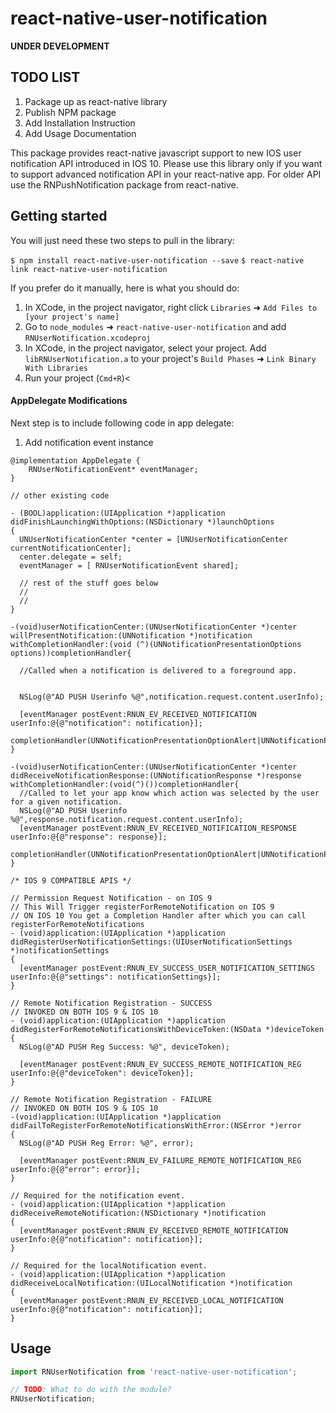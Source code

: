 
# react-native-user-notification
**UNDER DEVELOPMENT**

## TODO LIST
1. Package up as react-native library
2. Publish NPM package
3. Add Installation Instruction
4. Add Usage Documentation

This package provides react-native javascript support to new IOS user notification API introduced in IOS 10.
Please use this library only if you want to support advanced notification API in your react-native app. For older API use the RNPushNotification package from react-native.

## Getting started
You will just need these two steps to pull in the library:

`$ npm install react-native-user-notification --save`
`$ react-native link react-native-user-notification`

If you prefer do it manually, here is what you should do:

1. In XCode, in the project navigator, right click `Libraries` ➜ `Add Files to [your project's name]`
2. Go to `node_modules` ➜ `react-native-user-notification` and add `RNUserNotification.xcodeproj`
3. In XCode, in the project navigator, select your project. Add `libRNUserNotification.a` to your project's `Build Phases` ➜ `Link Binary With Libraries`
4. Run your project (`Cmd+R`)<

#### AppDelegate Modifications
Next step is to include following code in app delegate:

1. Add notification event instance
```objc
@implementation AppDelegate {
    RNUserNotificationEvent* eventManager;
}

// other existing code

- (BOOL)application:(UIApplication *)application didFinishLaunchingWithOptions:(NSDictionary *)launchOptions
{
  UNUserNotificationCenter *center = [UNUserNotificationCenter currentNotificationCenter];
  center.delegate = self;
  eventManager = [ RNUserNotificationEvent shared];
  
  // rest of the stuff goes below
  //
  //
}

-(void)userNotificationCenter:(UNUserNotificationCenter *)center willPresentNotification:(UNNotification *)notification withCompletionHandler:(void (^)(UNNotificationPresentationOptions options))completionHandler{
  
  //Called when a notification is delivered to a foreground app.

  
  NSLog(@"AD PUSH Userinfo %@",notification.request.content.userInfo);

  [eventManager postEvent:RNUN_EV_RECEIVED_NOTIFICATION userInfo:@{@"notification": notification}];
  completionHandler(UNNotificationPresentationOptionAlert|UNNotificationPresentationOptionSound);
}

-(void)userNotificationCenter:(UNUserNotificationCenter *)center didReceiveNotificationResponse:(UNNotificationResponse *)response withCompletionHandler:(void(^)())completionHandler{
  //Called to let your app know which action was selected by the user for a given notification.
  NSLog(@"AD PUSH Userinfo %@",response.notification.request.content.userInfo);
  [eventManager postEvent:RNUN_EV_RECEIVED_NOTIFICATION_RESPONSE userInfo:@{@"response": response}];
  completionHandler(UNNotificationPresentationOptionAlert|UNNotificationPresentationOptionSound);
}

/* IOS 9 COMPATIBLE APIS */

// Permission Request Notification - on IOS 9
// This Will Trigger registerForRemoteNotification on IOS 9
// ON IOS 10 You get a Completion Handler after which you can call registerForRemoteNotifications
- (void)application:(UIApplication *)application didRegisterUserNotificationSettings:(UIUserNotificationSettings *)notificationSettings
{
  [eventManager postEvent:RNUN_EV_SUCCESS_USER_NOTIFICATION_SETTINGS userInfo:@{@"settings": notificationSettings}];
}

// Remote Notification Registration - SUCCESS
// INVOKED ON BOTH IOS 9 & IOS 10
- (void)application:(UIApplication *)application didRegisterForRemoteNotificationsWithDeviceToken:(NSData *)deviceToken
{
  NSLog(@"AD PUSH Reg Success: %@", deviceToken);

  [eventManager postEvent:RNUN_EV_SUCCESS_REMOTE_NOTIFICATION_REG userInfo:@{@"deviceToken": deviceToken}];
}

// Remote Notification Registration - FAILURE
// INVOKED ON BOTH IOS 9 & IOS 10
-(void)application:(UIApplication *)application didFailToRegisterForRemoteNotificationsWithError:(NSError *)error
{
  NSLog(@"AD PUSH Reg Error: %@", error);

  [eventManager postEvent:RNUN_EV_FAILURE_REMOTE_NOTIFICATION_REG userInfo:@{@"error": error}];
}

// Required for the notification event.
- (void)application:(UIApplication *)application didReceiveRemoteNotification:(NSDictionary *)notification
{
  [eventManager postEvent:RNUN_EV_RECEIVED_REMOTE_NOTIFICATION userInfo:@{@"notification": notification}];
}

// Required for the localNotification event.
- (void)application:(UIApplication *)application didReceiveLocalNotification:(UILocalNotification *)notification
{
  [eventManager postEvent:RNUN_EV_RECEIVED_LOCAL_NOTIFICATION userInfo:@{@"notification": notification}];
}

```

## Usage
```javascript
import RNUserNotification from 'react-native-user-notification';

// TODO: What to do with the module?
RNUserNotification;
```
  
